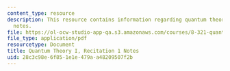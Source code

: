 ```yaml
---
content_type: resource
description: This resource contains information regarding quantum theory I, recitation
  notes.
file: https://ol-ocw-studio-app-qa.s3.amazonaws.com/courses/8-321-quantum-theory-i-fall-2017/28c3c98e6f851e1e479aa48209507f2b_MIT8_321F17_Rec1.pdf
file_type: application/pdf
resourcetype: Document
title: Quantum Theory I, Recitation 1 Notes
uid: 28c3c98e-6f85-1e1e-479a-a48209507f2b
---
```


